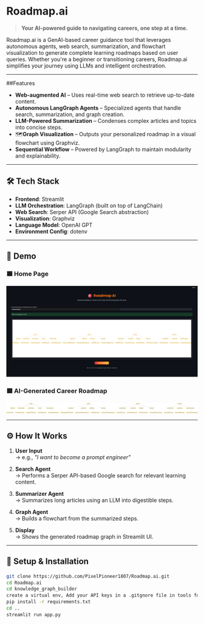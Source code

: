 # Roadmap.ai

> **Your AI-powered guide to navigating careers, one step at a time.**

Roadmap.ai is a GenAI-based career guidance tool that leverages autonomous agents, web search, summarization, and flowchart visualization to generate complete learning roadmaps based on user queries.
Whether you're a beginner or transitioning careers, Roadmap.ai simplifies your journey using LLMs and intelligent orchestration.

---

##Features

- **Web-augmented AI** – Uses real-time web search to retrieve up-to-date content.
- **Autonomous LangGraph Agents** – Specialized agents that handle search, summarization, and graph creation.
- **LLM-Powered Summarization** – Condenses complex articles and topics into concise steps.
- 🗺**Graph Visualization** – Outputs your personalized roadmap in a visual flowchart using Graphviz.
- **Sequential Workflow** – Powered by LangGraph to maintain modularity and explainability.

---

## 🛠️ Tech Stack

- **Frontend**: Streamlit
- **LLM Orchestration**: LangGraph (built on top of LangChain)
- **Web Search**: Serper API (Google Search abstraction)
- **Visualization**: Graphviz
- **Language Model**: OpenAI GPT
- **Environment Config**: dotenv

---

## 📸 Demo

### 🟦 Home Page
![Home Page](Screenshots/Home_Page.png)

### 🟩 AI-Generated Career Roadmap
![Generated Roadmap](Screenshots/Generated_RoadMap.svg)


---

## ⚙️ How It Works

1. **User Input**  
   → e.g., *"I want to become a prompt engineer"*

2. **Search Agent**  
   → Performs a Serper API-based Google search for relevant learning content.

3. **Summarizer Agent**  
   → Summarizes long articles using an LLM into digestible steps.

4. **Graph Agent**  
   → Builds a flowchart from the summarized steps.

5. **Display**  
   → Shows the generated roadmap graph in Streamlit UI.

---

## 🧪 Setup & Installation

```bash
git clone https://github.com/PixelPioneer1807/Roadmap.ai.git
cd Roadmap.ai
cd knowledge_graph_builder
create a virtual env, Add your API keys in a .gitgnore file in tools folder
pip install -r requirements.txt
cd ..
streamlit run app.py

